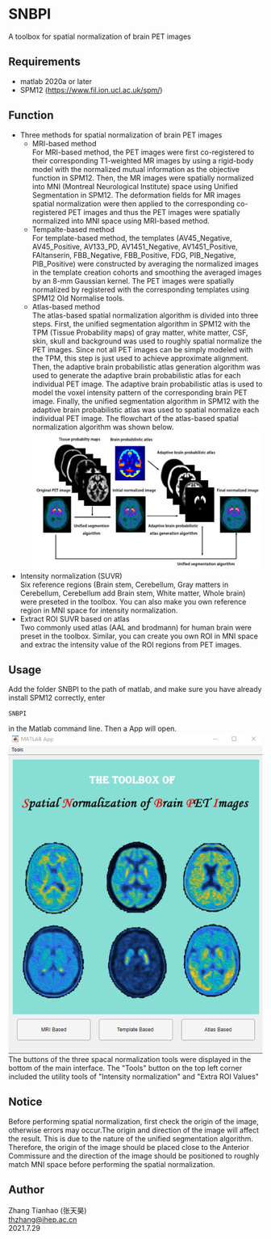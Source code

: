 # SNBPI

A toolbox for spatial normalization of brain PET images
## Requirements
* matlab 2020a or later
* SPM12 (https://www.fil.ion.ucl.ac.uk/spm/)
## Function
* Three methods for spatial normalization of brain PET images
   * MRI-based method  
   For MRI-based method, the PET images were first co-registered to their corresponding T1-weighted MR images by using a rigid-body model with the normalized mutual information as the objective function in SPM12. Then, the MR images were spatially normalized into MNI (Montreal Neurological Institute) space using Unified Segmentation in SPM12. The deformation fields for MR images spatial normalization were then applied to the corresponding co-registered PET images and thus the PET images were spatially normalized into MNI space using MRI-based method. 
   * Tempalte-based method  
   For template-based method, the templates (AV45_Negative, AV45_Positive, AV133_PD, AV1451_Negative, AV1451_Positive, FAltanserin, FBB_Negative, FBB_Positive, FDG, PIB_Negative, PIB_Positive) were constructed by averaging the normalized images in the template creation cohorts and smoothing the averaged images by an 8-mm Gaussian kernel. The PET images were spatially normalized by registered with the corresponding templates using SPM12 Old Normalise tools. 
   * Atlas-based method  
The atlas-based spatial normalization algorithm is divided into three steps. First, the unified segmentation algorithm in SPM12 with the TPM (Tissue Probability maps) of gray matter, white matter, CSF, skin, skull and background was used to roughly spatial normalize the PET images. Since not all PET images can be simply modeled with the TPM, this step is just used to achieve approximate alignment. Then, the adaptive brain probabilistic atlas generation algorithm was used to generate the adaptive brain probabilistic atlas for each individual PET image. The adaptive brain probabilistic atlas is used to model the voxel intensity pattern of the corresponding brain PET image.  Finally, the unified segmentation algorithm in SPM12 with the adaptive brain probabilistic atlas was used to spatial normalize each individual PET image. The flowchart of the atlas-based spatial normalization algorithm was shown below.
![alt text](/SNBPI/Figures/flowchart.png "Title")
* Intensity normalization (SUVR)  
Six reference regions (Brain stem, Cerebellum, Gray matters in Cerebellum, Cerebellum add Brain stem, White matter, Whole brain) were preseted in the toolbox. You can also make you own reference region in MNI space for intensity normalization.
* Extract ROI SUVR based on atlas  
Two commonly used atlas (AAL and brodmann) for human brain were preset in the toolbox. Similar, you can create you own ROI in MNI space and extrac the intensity value of the ROI regions from PET images.
## Usage
Add the folder SNBPI to the path of matlab, and make sure you have already install SPM12 correctly, enter 
   ```
SNBPI
   ```
in the Matlab command line. Then a App will open.
![alt text](/SNBPI/Figures/Appmain.png "Title")
The buttons of the three spacal normalization tools were displayed in the bottom of the main interface. The "Tools" button on the top left corner included the utility tools of "Intensity normalization" and "Extra ROI Values"
## Notice
Before performing spatial normalization, first check the origin of the image, otherwise errors may occur.The origin and direction of the image will affect the result. This is due to the nature of the unified segmentation algorithm. Therefore, the origin of the image should be placed close to the Anterior Commissure and the direction of the image should be positioned to roughly match MNI space before performing the spatial normalization.
## Author
Zhang Tianhao (张天昊)  
thzhang@ihep.ac.cn  
2021.7.29
